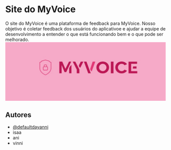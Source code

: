 # Site do MyVoice

O site do MyVoice é uma plataforma de feedback para MyVoice. Nosso objetivo é coletar feedback dos usuários do aplicativoe e ajudar a equipe de desenvolvimento a entender o que está funcionando bem e o que pode ser melhorado.
![Logo](./imags/3.png)


## Autores

- [@defaultdayanni](https://github.com/defaultdayanni)
- isaa
- ani
- vinni
